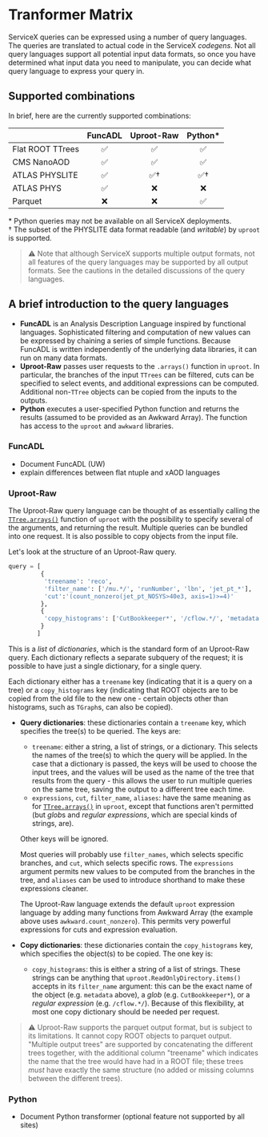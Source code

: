 
# Tranformer Matrix

ServiceX queries can be expressed using a number of query languages. The queries are translated to actual code in the ServiceX _codegens_. Not all query languages support all potential input data formats, so once you have determined what input data you need to manipulate, you can decide what query language to express your query in.

## Supported combinations

In brief, here are the currently supported combinations:

|                  | FuncADL  | Uproot-Raw | Python*    |
|------------------|:--------:|:----------:|:---------:|
| Flat ROOT TTrees | &#x2705; | &#x2705;   | &#x2705;  |
| CMS NanoAOD      | &#x2705; | &#x2705;   | &#x2705;  |
| ATLAS PHYSLITE   | &#x2705; | &#x2705;&#x2020;  | &#x2705;&#x2020; |
| ATLAS PHYS       | &#x2705; | &#x274C;   | &#x274C;  |
| Parquet          | &#x274C; | &#x274C;   | &#x2705;  |

\* Python queries may not be available on all ServiceX deployments. \
&#x2020; The subset of the PHYSLITE data format readable (and _writable_) by `uproot` is supported.

> &#x26a0; Note that although ServiceX supports multiple output formats, not all features of the query languages may be supported by all output formats. See the cautions in the detailed discussions of the query languages.

## A brief introduction to the query languages

* **FuncADL** is an Analysis Description Language inspired by functional languages. Sophisticated filtering and computation of new values can be expressed by chaining a series of simple functions. Because FuncADL is written independently of the underlying data libraries, it can run on many data formats.
* **Uproot-Raw** passes user requests to the `.arrays()` function in `uproot`. In particular, the branches of the input `TTrees` can be filtered, cuts can be specified to select events, and additional expressions can be computed. Additional non-`TTree` objects can be copied from the inputs to the outputs.
* **Python** executes a user-specified Python function and returns the results (assumed to be provided as an Awkward Array). The function has access to the `uproot` and `awkward` libraries.

### FuncADL

* Document FuncADL (UW)
* explain differences between flat ntuple and xAOD languages

### Uproot-Raw

The Uproot-Raw query language can be thought of as essentially calling the [`TTree.arrays()`](https://uproot.readthedocs.io/en/latest/uproot.behaviors.TTree.TTree.html#arrays) function of `uproot` with the possibility to specify several of the arguments, and returning the result. Multiple queries can be bundled into one request. It is also possible to copy objects from the input file.

Let's look at the structure of an Uproot-Raw query.

```python
query = [
         {
          'treename': 'reco', 
          'filter_name': ['/mu.*/', 'runNumber', 'lbn', 'jet_pt_*'], 
          'cut':'(count_nonzero(jet_pt_NOSYS>40e3, axis=1)>=4)'
         },
         {
          'copy_histograms': ['CutBookkeeper*', '/cflow.*/', 'metadata', 'listOfSystematics']
         }
        ]
```

This is a _list_ of _dictionaries_, which is the standard form of an Uproot-Raw query. Each dictionary reflects a separate subquery of the request; it is possible to have just a single dictionary, for a single query.

Each dictionary either has a `treename` key (indicating that it is a query on a tree) or a `copy_histograms` key (indicating that ROOT objects are to be copied from the old file to the new one - certain objects other than histograms, such as `TGraph`s, can also be copied).

* **Query dictionaries**: these dictionaries contain a `treename` key, which specifies the tree(s) to be queried. The keys are:
  * `treename`: either a string, a list of strings, or a dictionary. This selects the names of the tree(s) to which the query will be applied. In the case that a dictionary is passed, the keys will be used to choose the input trees, and the values will be used as the name of the tree that results from the query - this allows the user to run multiple queries on the same tree, saving the output to a different tree each time.
  * `expressions`, `cut`, `filter_name`, `aliases`: have the same meaning as for [`TTree.arrays()`](https://uproot.readthedocs.io/en/latest/uproot.behaviors.TTree.TTree.html#arrays) in `uproot`, except that functions aren't permitted (but *glob*s and _regular expressions_, which are special kinds of strings, are).

  Other keys will be ignored.
  
  Most queries will probably use `filter_names`, which selects specific branches, and `cut`, which selects specific rows. The `expressions` argument permits new values to be computed from the branches in the tree, and `aliases` can be used to introduce shorthand to make these expressions cleaner.

  The Uproot-Raw language extends the default `uproot` expression language by adding many functions from Awkward Array (the example above uses `awkward.count_nonzero`). This permits very powerful expressions for cuts and expression evaluation.
* **Copy dictionaries**: these dictionaries contain the `copy_histograms` key, which specifies the object(s) to be copied. The one key is:
  * `copy_histograms`: this is either a string of a list of strings. These strings can be anything that `uproot.ReadOnlyDirectory.items()` accepts in its `filter_name` argument: this can be the exact name of the object (e.g. `metadata` above), a _glob_ (e.g. `CutBookkeeper*`), or a _regular expression_ (e.g. `/cflow.*/`). Because of this flexibility, at most one copy dictionary should be needed per request.

> &#x26a0; Uproot-Raw supports the parquet output format, but is subject to its limitations. It cannot copy ROOT objects to parquet output. "Multiple output trees" are supported by concatenating the different trees together, with the additional column "treename" which indicates the name that the tree would have had in a ROOT file; these trees _must_ have exactly the same structure (no added or missing columns between the different trees).

### Python

* Document Python transformer (optional feature not supported by all sites)
